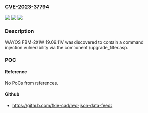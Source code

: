 ### [CVE-2023-37794](https://cve.mitre.org/cgi-bin/cvename.cgi?name=CVE-2023-37794)
![](https://img.shields.io/static/v1?label=Product&message=n%2Fa&color=blue)
![](https://img.shields.io/static/v1?label=Version&message=n%2Fa&color=blue)
![](https://img.shields.io/static/v1?label=Vulnerability&message=n%2Fa&color=brighgreen)

### Description

WAYOS FBM-291W 19.09.11V was discovered to contain a command injection vulnerability via the component /upgrade_filter.asp.

### POC

#### Reference
No PoCs from references.

#### Github
- https://github.com/fkie-cad/nvd-json-data-feeds

